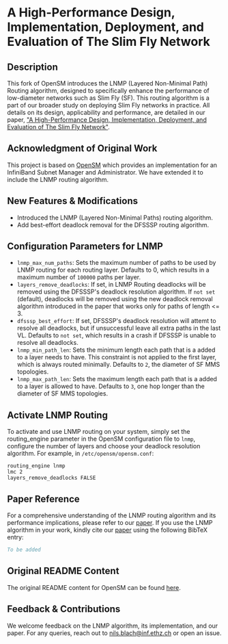 A High-Performance Design, Implementation, Deployment, and Evaluation of The Slim Fly Network
=============================================================================================

## Description
This fork of OpenSM introduces the LNMP (Layered Non-Minimal Path) Routing algorithm, designed to specifically enhance the performance of low-diameter networks such as Slim Fly (SF). This routing algorithm is a part of our broader study on deploying Slim Fly networks in practice. All details on its design, applicability and performance, are detailed in our paper, ["A High-Performance Design, Implementation, Deployment, and Evaluation of The Slim Fly Network"](arxiv).


## Acknowledgment of Original Work
This project is based on [OpenSM](https://github.com/linux-rdma/opensm) which provides an implementation for an InfiniBand Subnet Manager and Administrator. We have extended it to include the LNMP routing algorithm.

## New Features & Modifications
- Introduced the LNMP (Layered Non-Minimal Paths) routing algorithm.
- Add best-effort deadlock removal for the DFSSSP routing algorithm.

## Configuration Parameters for LNMP

- `lnmp_max_num_paths`: Sets the maximum number of paths to be used by LNMP routing for each routing layer. Defaults to 0, which results in a maximum number of `100000` paths per layer.
- `layers_remove_deadlocks`: If set, in LNMP Routing deadlocks will be removed using the DFSSSP's deadlock resolution algorithm. If `not set` (default), deadlocks will be removed using the new deadlock removal algorithm introduced in the paper that works only for paths of length <= 3.
- `dfsssp_best_effort`: If set, DFSSSP's deadlock resolution will attemt to resolve all deadlocks, but if unsuccessful leave all extra paths in the last VL. Defaults to `not set`, which results in a crash if DFSSSP is unable to resolve all deadlocks.
- `lnmp_min_path_len`: Sets the minimum length each path that is a added to a layer needs to have. This constraint is not applied to the first layer, which is always routed minimally. Defaults to `2`, the diameter of SF MMS topologies.
- `lnmp_max_path_len`: Sets the maximum length each path that is a added to a layer is allowed to have. Defaults to `3`, one hop longer than the diameter of SF MMS topologies.


## Activate LNMP Routing
To activate and use LNMP routing on your system, simply set the routing_engine parameter in the OpenSM configuration file to `lnmp`, configure the number of layers and choose your deadlock resolution algorithm. For example, in `/etc/opensm/opensm.conf`:
```
routing_engine lnmp
lmc 2
layers_remove_deadlocks FALSE
```

## Paper Reference
For a comprehensive understanding of the LNMP routing algorithm and its performance implications, please refer to our [paper](arxiv). If you use the LNMP algorithm in your work, kindly cite our [paper](arxiv) using the following BibTeX entry:
```bibtex
To be added
```

## Original README Content
The original README content for OpenSM can be found [here](https://github.com/linux-rdma/opensm/blob/master/README).

## Feedback & Contributions
We welcome feedback on the LNMP algorithm, its implementation, and our paper.
For any queries, reach out to [nils.blach@inf.ethz.ch](mailto:nils.blach@inf.ethz.ch) or open an issue.